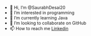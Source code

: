 - 👋 Hi, I’m @SaurabhDesai20
- 👀 I’m interested in programming
- 🌱 I’m currently learning Java 
- 💞️ I’m looking to collaborate on GitHub
- 📫 How to reach me <a href='https://in.linkedin.com/in/saurabh-desai-97925321b'>Linkedin</a>
